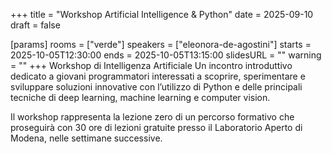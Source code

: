 +++
title = "Workshop Artificial Intelligence & Python"
date = 2025-09-10
draft = false

[params]
rooms = ["verde"]
speakers = ["eleonora-de-agostini"]
starts = 2025-10-05T12:30:00
ends = 2025-10-05T13:15:00
slidesURL = ""
warning = ""
+++
Workshop di Intelligenza Artificiale
Un incontro introduttivo dedicato a giovani programmatori interessati a scoprire, sperimentare e sviluppare soluzioni innovative con l’utilizzo di Python e delle principali tecniche di deep learning, machine learning e computer vision.

Il workshop rappresenta la lezione zero di un percorso formativo che proseguirà con 30 ore di lezioni gratuite presso il Laboratorio Aperto di Modena, nelle settimane successive.
